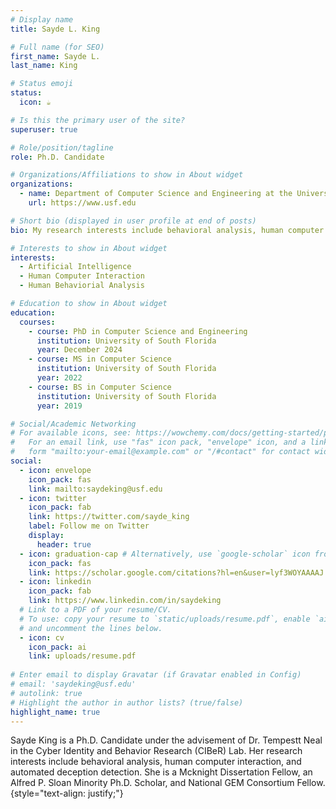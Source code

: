 ```yaml
---
# Display name
title: Sayde L. King

# Full name (for SEO)
first_name: Sayde L.
last_name: King

# Status emoji
status:
  icon: ☕️

# Is this the primary user of the site?
superuser: true

# Role/position/tagline
role: Ph.D. Candidate

# Organizations/Affiliations to show in About widget
organizations:
  - name: Department of Computer Science and Engineering at the University of South Florida
    url: https://www.usf.edu

# Short bio (displayed in user profile at end of posts)
bio: My research interests include behavioral analysis, human computer interaction and automated deception detection.

# Interests to show in About widget
interests:
  - Artificial Intelligence
  - Human Computer Interaction
  - Human Behaviorial Analysis

# Education to show in About widget
education:
  courses:
    - course: PhD in Computer Science and Engineering
      institution: University of South Florida
      year: December 2024
    - course: MS in Computer Science
      institution: University of South Florida
      year: 2022
    - course: BS in Computer Science
      institution: University of South Florida
      year: 2019

# Social/Academic Networking
# For available icons, see: https://wowchemy.com/docs/getting-started/page-builder/#icons
#   For an email link, use "fas" icon pack, "envelope" icon, and a link in the
#   form "mailto:your-email@example.com" or "/#contact" for contact widget.
social:
  - icon: envelope
    icon_pack: fas
    link: mailto:saydeking@usf.edu
  - icon: twitter
    icon_pack: fab
    link: https://twitter.com/sayde_king
    label: Follow me on Twitter
    display:
      header: true
  - icon: graduation-cap # Alternatively, use `google-scholar` icon from `ai` icon pack
    icon_pack: fas
    link: https://scholar.google.com/citations?hl=en&user=lyf3WOYAAAAJ
  - icon: linkedin
    icon_pack: fab
    link: https://www.linkedin.com/in/saydeking
  # Link to a PDF of your resume/CV.
  # To use: copy your resume to `static/uploads/resume.pdf`, enable `ai` icons in `params.yaml`,
  # and uncomment the lines below.
  - icon: cv
    icon_pack: ai
    link: uploads/resume.pdf
    
# Enter email to display Gravatar (if Gravatar enabled in Config)
# email: 'saydeking@usf.edu'
# autolink: true
# Highlight the author in author lists? (true/false)
highlight_name: true
---
```


Sayde King is a Ph.D. Candidate under the advisement of Dr. Tempestt Neal in the Cyber Identity and Behavior Research (CIBeR) Lab. Her research interests include behavioral analysis, human computer interaction, and automated deception detection. She is a Mcknight Dissertation Fellow, an Alfred P. Sloan Minority Ph.D. Scholar, and National GEM Consortium Fellow. 
{style="text-align: justify;"}
